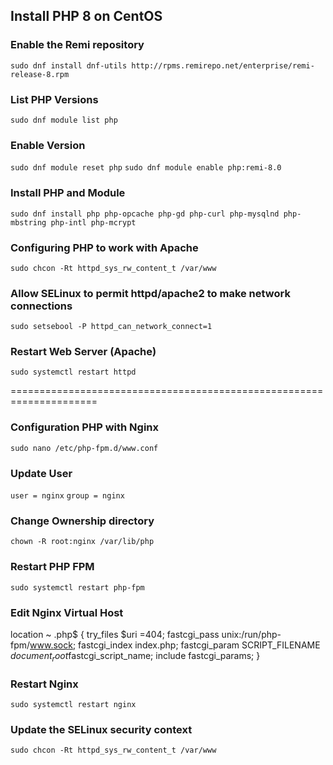 ## Install PHP 8 on CentOS

### Enable the Remi repository
`sudo dnf install dnf-utils http://rpms.remirepo.net/enterprise/remi-release-8.rpm`

### List PHP Versions
`sudo dnf module list php`

### Enable Version
`sudo dnf module reset php` 
`sudo dnf module enable php:remi-8.0`

### Install PHP and Module
`sudo dnf install php php-opcache php-gd php-curl php-mysqlnd php-mbstring php-intl php-mcrypt`

### Configuring PHP to work with Apache 
`sudo chcon -Rt httpd_sys_rw_content_t /var/www`

### Allow SELinux to permit httpd/apache2 to make network connections
`sudo setsebool -P httpd_can_network_connect=1`

### Restart Web Server (Apache)
`sudo systemctl restart httpd`

=====================================================================

### Configuration PHP with Nginx
`sudo nano /etc/php-fpm.d/www.conf`
### Update User
`user = nginx` `group = nginx`
### Change Ownership directory
`chown -R root:nginx /var/lib/php`
### Restart PHP FPM 
`sudo systemctl restart php-fpm`

### Edit Nginx Virtual Host
   location ~ \.php$ {
        try_files $uri =404;
        fastcgi_pass unix:/run/php-fpm/www.sock;
        fastcgi_index index.php;
        fastcgi_param SCRIPT_FILENAME $document_root$fastcgi_script_name;
        include fastcgi_params;
    }
### Restart Nginx
`sudo systemctl restart nginx`

### Update the SELinux security context
`sudo chcon -Rt httpd_sys_rw_content_t /var/www`
    
